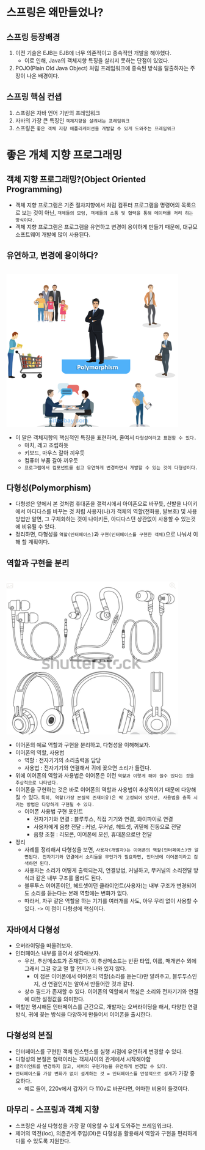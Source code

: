 # 스프링은 왜만들었나?
## 스프링 등장배경
1. 이전 기술은 EJB는 EJB에 너무 의존적이고 종속적인 개발을 해야했다.
    - 이로 인해, Java의 객체지향 특징을 살리지 못하는 단점이 있었다.
2. POJO(Plain Old Java Object) 처럼 프레임워크에 종속된 방식을 탈출하자는 주장이 나온 배경이다.

## 스프링 핵심 컨샙
1. 스프링은 자바 언어 기반의 프레임워크
2. 자바의 가장 큰 특징인 `객체지향을 살려내는 프레임워크`
3. 스프링은 `좋은 객체 지향 애플리케이션을 개발할 수 있게 도와주는 프레임워크`

# 좋은 개체 지향 프로그래밍

## 객체 지향 프로그래밍?(Object Oriented Programming)
- 객체 지향 프로그램은 기존 절차지향에서 처럼 컴퓨터 프로그램을 명령어의 목록으로 보는 것이 아닌, `객체들의 모임, 객체들의 소통 및 협력을 통해 데이터를 처리 하는 방식이다.`
- 객체 지향 프로그램은 프로그램을 유연하고 변경이 용이하게 만들기 때문에, 대규모 소프트웨어 개발에 많이 사용된다.

## 유연하고, 변경에 용이하다?
<br><img src="img/poly.png" width="450px" height="400px"></img><br/>
- 이 말은 객체지향의 핵심적인 특징을 표현하며, 줄여서 `다형성이라고 표현할 수 있다.`
    - 마치, 레고 조립하듯
    - 키보드, 마우스 갈아 끼우듯
    - 컴퓨터 부품 갈아 끼우듯
    - `프로그램에서 컴포넌트를 쉽고 유연하게 변경하면서 개발할 수 있는 것이 다형성이다.`

## 다형성(Polymorphism)
- 다형성은 앞에서 본 것처럼 휴대폰을 갤럭시에서 아이폰으로 바꾸듯, 신발을 나이키에서 아디다스를 바꾸는 것 처럼 사용자(나)가 객체의 역할(전화용, 발보호) 및 사용방법만 알면, 그 구체화하는 것이 나이키든, 아디다스던 상관없이 사용할 수 있는것에 비유될 수 있다.
- 정리하면, 다형성을 `역할(인터페이스)`과 `구현(인터페이스를 구현한 객체)`으로 나눠서 이해 할 계획이다.

## 역할과 구현을 분리 
<br><img src="img/po.png" width="450px" height="400px"></img><br/>
- 이어폰의 예로 역할과 구현을 분리하고, 다형성을 이해해보자.
- 이어폰의 역할, 사용법
    - 역할 : 전자기기의 소리출력을 담당
    - 사용법 : 전자기기와 연결해서 귀에 꽂으면 소리가 들린다.
- 위에 이어폰의 역할과 사용법은 이어폰은 이런 `역할과 이렇게 해야 쓸수 있다는 것을 추상적으로 나타낸다.`
- 이어폰을 구현하는 것은 바로 이어폰의 역할과 사용법이 추상적이기 때문에 다양해 질 수 있다. `특히, 역할(가장 본질적 존재이유)은 딱 고정되어 있지만, 사용법을 충족 시키는 방법은 다양하게 구현될 수 있다.`
    - 이어폰 사용법 구현 포인트
        - 전자기기와 연결 : 블루투스, 직접 기기와 연결, 와이파이로 연결
        - 사용자에게 음향 전달 : 커널, 무커널, 헤드셋, 귀밑에 진동으로 전달
        - 음향 조절 : 리모콘, 이어폰에 모션, 휴대폰으로만 전달
- 정리
    - 사례를 정리해서 다형성을 보면, `사용자(개발자)는 이어폰의 역할(인터페이스)만 알 면된다. 전자기기와 연결에서 소리들을 무언가가 필요하면, 인터넷에 이어폰이라고 검색하면 된다.`
    - 사용자는 소리가 어떻게 출력되는지, 연결방법, 커널하고, 무커널의 소리전달 방식과 같은 내부 구조를 몰라도 된다.
    - 블루투스 이어폰이던, 헤드셋이던 클라이언트(사용자)는 내부 구조가 변경되어도 소리를 듣는다는 본래 역할에는 변화가 없다.
    - 따라서, 자꾸 같은 역할을 하는 기기를 여러개를 사도, 아무 무리 없이 사용할 수 있다. -> 이 점이 다형성에 핵심이다.

## 자바에서 다형성
- 오버라이딩을 떠올려보자.
- 인터페이스 내부를 뜯어서 생각해보자.
    - 우선, 추상메소드가 존재한다. 이 추상메소드는 반환 타입, 이름, 매개변수 외에 그래서 그걸 갖고 멀 할 껀지가 나와 있지 않다.
        - 이 점은 이어폰에서 이어폰의 역할(소리를 듣는다)만 알려주고, 블루투스인지, 선 연결인지는 알아서 만들어란 것과 같다.
    - 상수 필드가 존재할 수 있다. 이어폰의 역할에서 핵심은 소리와 전자기기와 연결에 대한 설정값을 의미한다.
- 역할만 명시해둔 인터페이스를 근간으로, 개발자는 오버라이딩을 해서, 다양한 연결방식, 귀에 꽂는 방식을 다양하게 만들어서 이어폰을 출시한다.

## 다형성의 본질
- 인터페이스를 구현한 객체 인스턴스를 실행 시점에 유연하게 변경할 수 있다.
- 다형성의 본질은 협력이라는 객체사이의 관계에서 시작해야함
- `클라이언트를 변경하지 않고, 서버의 구현기능을 유연하게 변경할 수 있다.`
- `인터페이스를 가장 변화가 없이 설계하는 것 = 인터페이스를 안정적으로 설계`가 가장 중요하다.
    - 예로 들어, 220v에서 갑자기 다 110v로 바꾼다면, 어마한 비용이 들것이다. 

## 마무리 - 스프링과 객체 지향
- 스프링은 사실 다형성을 가장 잘 이용할 수 있게 도와주는 프레임워크다.
- 제어의 역전(Ioc), 의존관계 주입(DI)은 다형성을 활용해서 역할과 구현을 편리하게 다룰 수 있도록 지원한다.